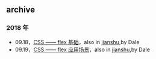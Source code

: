 ## archive

### 2018 年
- 09.18，[CSS —— flex 基础](./2018-09-18/flex-basic/)，also in [jianshu](https://www.jianshu.com/p/aad1985b7ee9),by Dale
- 09.19，[CSS —— flex 应用场景](./2018-09-20/flex-apply/)，also in [jianshu](https://www.jianshu.com/p/bfcbc57d2486),by Dale